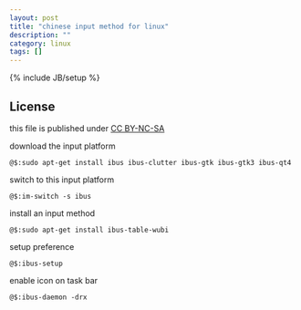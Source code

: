 ```yaml
---
layout: post
title: "chinese input method for linux"
description: ""
category: linux
tags: []
---
```

{% include JB/setup %}
## License
this file is published under [CC BY-NC-SA](http://creativecommons.org/licenses/by-nc-sa/3.0/)

download the input platform

    @$:sudo apt-get install ibus ibus-clutter ibus-gtk ibus-gtk3 ibus-qt4

switch to this input platform

    @$:im-switch -s ibus

install an input method

    @$:sudo apt-get install ibus-table-wubi

setup preference

    @$:ibus-setup

enable icon on task bar

    @$:ibus-daemon -drx
